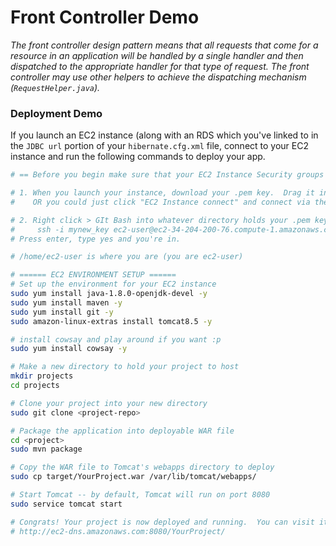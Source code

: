 # Front Controller Demo
*The front controller design pattern means that all requests that come for a resource in an application will be handled by a single handler and then dispatched to the appropriate handler for that type of request. The front controller may use other helpers to achieve the dispatching mechanism (`RequestHelper.java`).*

### Deployment Demo
If you launch an EC2 instance (along with an RDS which you've linked to in the `JDBC url` portion of your `hibernate.cfg.xml` file, connect to your EC2 instance and run the following commands to deploy your app.

```sh
# == Before you begin make sure that your EC2 Instance Security groups accept all traffic from SSH, HTTP, and custom TCP Port 8080 ==

# 1. When you launch your instance, download your .pem key.  Drag it into a folder that's easily accessible
#    OR you could just click "EC2 Instance connect" and connect via the integrated terminal in your browser

# 2. Right click > GIt Bash into whatever directory holds your .pem key and paste the command below:
#     ssh -i mynew_key ec2-user@ec2-34-204-200-76.compute-1.amazonaws.com
# Press enter, type yes and you're in.

# /home/ec2-user is where you are (you are ec2-user)

# ====== EC2 ENVIRONMENT SETUP ======
# Set up the environment for your EC2 instance
sudo yum install java-1.8.0-openjdk-devel -y
sudo yum install maven -y
sudo yum install git -y
sudo amazon-linux-extras install tomcat8.5 -y

# install cowsay and play around if you want :p
sudo yum install cowsay -y

# Make a new directory to hold your project to host
mkdir projects
cd projects

# Clone your project into your new directory
sudo git clone <project-repo>

# Package the application into deployable WAR file
cd <project>
sudo mvn package

# Copy the WAR file to Tomcat's webapps directory to deploy
sudo cp target/YourProject.war /var/lib/tomcat/webapps/

# Start Tomcat -- by default, Tomcat will run on port 8080
sudo service tomcat start

# Congrats! Your project is now deployed and running.  You can visit it at the following address in your browser:
# http://ec2-dns.amazonaws.com:8080/YourProject/
```
